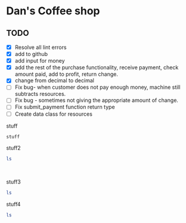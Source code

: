 # Dan's Coffee shop

## TODO

 - [X] Resolve all lint errors
 - [X] add to github
 - [X] add input for money
 - [X] add the rest of the purchase functionality, receive payment, check amount paid, add to profit, return change.
 - [X] change from decimal to decimal
 - [ ] Fix bug- when customer does not pay enough money, machine still subtracts resources. 
 - [ ] Fix bug - sometimes not giving the appropriate amount of change.
 - [ ] Fix submit_payment function return type
 - [ ] Create data class for resources

stuff
```bash
stuff
```


stuff2
```bash
ls
```
<br>

stuff3
```bash
ls
```

stuff4
```bash
ls
```


